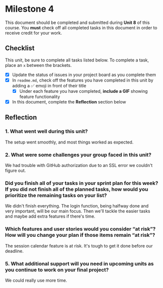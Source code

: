 # Milestone 4

This document should be completed and submitted during **Unit 8** of this course. You **must** check off all completed tasks in this document in order to receive credit for your work.

## Checklist

This unit, be sure to complete all tasks listed below. To complete a task, place an `x` between the brackets.

- [X] Update the status of issues in your project board as you complete them
- [X] In `readme.md`, check off the features you have completed in this unit by adding a ✅ emoji in front of their title
  - [X] Under each feature you have completed, **include a GIF** showing feature functionality
- [X] In this document, complete the **Reflection** section below

## Reflection

### 1. What went well during this unit?

The setup went smoothly, and most things worked as expected.

### 2. What were some challenges your group faced in this unit?

We had trouble with GitHub authorization due to an SSL error we couldn't figure out.

### Did you finish all of your tasks in your sprint plan for this week? If you did not finish all of the planned tasks, how would you prioritize the remaining tasks on your list?

We didn't finish everything. The login function, being halfway done and very important, will be our main focus. Then we'll tackle the easier tasks and maybe add extra features if there's time.

### Which features and user stories would you consider “at risk”? How will you change your plan if those items remain “at risk”?

The session calendar feature is at risk. It's tough to get it done before our deadline.

### 5. What additional support will you need in upcoming units as you continue to work on your final project?

We could really use more time.
